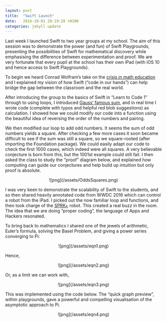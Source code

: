 ```yaml
---
layout: post
title:  "Swift Launch"
date:   2016-10-01 20:19:28 +0100
categories: jekyll update
---
```


Last week I launched Swift to two year groups at my school. The aim of this session was to demonstrate the power (and fun) of Swift Playgrounds, presenting the possibilities of Swift for mathematical discovery while emphasising the difference between experimentation and proof. We are very fortunate that every pupil at the school has their own iPad (with iOS 10 and hence access to Swift Playgrounds).

To begin we heard Conrad Wolfram’s take on the [crisis in math education](http://www.ted.com/talks/conrad_wolfram_teaching_kids_real_math_with_computers?language=en) and I explained my vision of how Swift (“code in our hands”) can help bridge the gap between the classroom and the real world. 

After introducing the group to the basics of Swift in “Learn to Code  1” through to using loops, I introduced [Gauss’ famous sum](https://goo.gl/PH40Iz), and in real time I wrote code (complete with typos and helpful red blob suggestions) as calculation. I showed how we could modify our code into a function using the beautiful idea of reversing the order of the numbers and pairing.

We then modified our loop to add odd numbers. It seems the sum of odd numbers yields a square. After checking a few more cases it soon became difficult to see if the sum was still a square, so we square-rooted (after importing the Foundation package). We could easily adapt our code to check the first 1000 cases, which indeed were all squares. A very believable conjecture is born from this, but the 1001st example could still fail. I then asked the class to study the “proof” diagram below, and explained how computing can guide our conjectures and help build up intuition but only proof is absolute.

<div style="text-align:center" markdown="1">
![png](/assets/OddsSquares.png)
</div>

I was very keen to demonstrate the scalability of Swift to the students, and so then shared heavily annotated code from WWDC 2016 which can control a robot from the iPad. I picked out the now familiar loop and functions, and then took charge of the [SPRK+](http://www.sphero.com/sprk-plus) robot. This created a real buzz in the room. The idea that we are doing “proper coding”, the language of Apps and Hackers resonated.

To bring back to mathematics I shared one of the jewels of arithmetic, Euler’s formula, solving the Basel Problem, and giving a power series converging to Pi:

<div style="text-align:center" markdown="1">
![png](/assets/eqn1.png)
</div>

Hence,

<div style="text-align:center" markdown="1">
![png](/assets/eqn2.png)
</div>

Or, as a limit we can work with,

<div style="text-align:center" markdown="1">
![png](/assets/eqn3.png)
</div>

This was implemented using the code below. The “quick graph preview”, within playgrounds, gave a powerful and compelling visualisation of the asymptotic approach to Pi.

<div style="text-align:center" markdown="1">
![png](/assets/eqn4.png)
</div>
